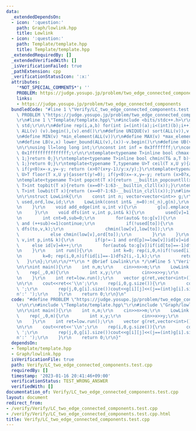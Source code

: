 ```yaml
---
data:
  _extendedDependsOn:
  - icon: ':question:'
    path: Graph/lowlink.hpp
    title: Lowlink
  - icon: ':question:'
    path: Template/template.hpp
    title: Template/template.hpp
  _extendedRequiredBy: []
  _extendedVerifiedWith: []
  _isVerificationFailed: true
  _pathExtension: cpp
  _verificationStatusIcon: ':x:'
  attributes:
    '*NOT_SPECIAL_COMMENTS*': ''
    PROBLEM: https://judge.yosupo.jp/problem/two_edge_connected_components
    links:
    - https://judge.yosupo.jp/problem/two_edge_connected_components
  bundledCode: "#line 1 \"Verify/LC_two_edge_connected_components.test.cpp\"\n#define\
    \ PROBLEM \"https://judge.yosupo.jp/problem/two_edge_connected_components\"\r\n\
    \r\n#line 1 \"Template/template.hpp\"\n#include <bits/stdc++.h>\r\nusing namespace\
    \ std;\r\n\r\n#define rep(i,a,b) for(int i=(int)(a);i<(int)(b);i++)\r\n#define\
    \ ALL(v) (v).begin(),(v).end()\r\n#define UNIQUE(v) sort(ALL(v)),v.erase(unique(ALL(v)),v.end())\r\
    \n#define MIN(v) *min_element(ALL(v))\r\n#define MAX(v) *max_element(ALL(v))\r\
    \n#define LB(v,x) lower_bound(ALL(v),(x))-v.begin()\r\n#define UB(v,x) upper_bound(ALL(v),(x))-v.begin()\r\
    \n\r\nusing ll=long long int;\r\nconst int inf = 0x3fffffff;\r\nconst ll INF =\
    \ 0x1fffffffffffffff;\r\n\r\ntemplate<typename T>inline bool chmax(T& a,T b){if(a<b){a=b;return\
    \ 1;}return 0;}\r\ntemplate<typename T>inline bool chmin(T& a,T b){if(a>b){a=b;return\
    \ 1;}return 0;}\r\ntemplate<typename T,typename U>T ceil(T x,U y){assert(y!=0);\
    \ if(y<0)x=-x,y=-y; return (x>0?(x+y-1)/y:x/y);}\r\ntemplate<typename T,typename\
    \ U>T floor(T x,U y){assert(y!=0); if(y<0)x=-x,y=-y; return (x>0?x/y:(x-y+1)/y);}\r\
    \ntemplate<typename T>int popcnt(T x){return __builtin_popcountll(x);}\r\ntemplate<typename\
    \ T>int topbit(T x){return (x==0?-1:63-__builtin_clzll(x));}\r\ntemplate<typename\
    \ T>int lowbit(T x){return (x==0?-1:63-__builtin_clzll(x));}\n#line 2 \"Graph/lowlink.hpp\"\
    \n\r\nstruct LowLink{\r\n    const int n; vector<vector<int>> g;\r\n    vector<int>\
    \ used,ord,low,id;\r\n    LowLink(const int& _n=0):n(_n),g(n),\r\n        used(n,0),ord(n,0),low(n,0),id(n,-1){\r\
    \n    }\r\n    void add_edge(int u,int v){\r\n        g[u].emplace_back(v); g[v].emplace_back(u);\r\
    \n     }\r\n    void dfs(int v,int p,int& k){\r\n        used[v]=1; low[v]=ord[v]=k++;\r\
    \n        int cnt=0,sub=0;\r\n        for(auto& to:g[v]){\r\n            if(to==p\
    \ and (++sub)<=1)continue;\r\n            if(!used[to]){\r\n                cnt++;\
    \ dfs(to,v,k);\r\n                chmin(low[v],low[to]);\r\n            }\r\n\
    \            else chmin(low[v],ord[to]);\r\n        }\r\n    }\r\n    void dfs2(int\
    \ v,int p,int& k){\r\n        if(p!=-1 and ord[p]>=low[v])id[v]=id[p];\r\n   \
    \     else id[v]=k++;\r\n        for(auto& to:g[v])if(id[to]==-1)dfs2(to,v,k);\r\
    \n    }\r\n    int run(){\r\n        int k=0; rep(i,0,n)if(!used[i])dfs(i,-1,k);\r\
    \n        k=0; rep(i,0,n)if(id[i]==-1)dfs2(i,-1,k);\r\n        return k;\r\n \
    \   }\r\n};\r\n\r\n/**\r\n * @brief Lowlink\r\n */\n#line 5 \"Verify/LC_two_edge_connected_components.test.cpp\"\
    \n\r\nint main(){\r\n    int n,m;\r\n    cin>>n>>m;\r\n    LowLink low(n);\r\n\
    \    rep(_,0,m){\r\n        int x,y;\r\n        cin>>x>>y;\r\n        low.add_edge(x,y);\r\
    \n    }\r\n    int ret=low.run();\r\n    vector g(ret,vector<int>());\r\n    rep(i,0,n)g[low.id[i]].push_back(i);\r\
    \n\r\n    cout<<ret<<'\\n';\r\n    rep(i,0,g.size()){\r\n        cout<<g[i].size()<<'\
    \ ';\r\n        rep(j,0,g[i].size())cout<<g[i][j]<<(j==(int)g[i].size()-1?'\\\
    n':' ');\r\n    }\r\n    return 0;\r\n}\n"
  code: "#define PROBLEM \"https://judge.yosupo.jp/problem/two_edge_connected_components\"\
    \r\n\r\n#include \"Template/template.hpp\"\r\n#include \"Graph/lowlink.hpp\"\r\
    \n\r\nint main(){\r\n    int n,m;\r\n    cin>>n>>m;\r\n    LowLink low(n);\r\n\
    \    rep(_,0,m){\r\n        int x,y;\r\n        cin>>x>>y;\r\n        low.add_edge(x,y);\r\
    \n    }\r\n    int ret=low.run();\r\n    vector g(ret,vector<int>());\r\n    rep(i,0,n)g[low.id[i]].push_back(i);\r\
    \n\r\n    cout<<ret<<'\\n';\r\n    rep(i,0,g.size()){\r\n        cout<<g[i].size()<<'\
    \ ';\r\n        rep(j,0,g[i].size())cout<<g[i][j]<<(j==(int)g[i].size()-1?'\\\
    n':' ');\r\n    }\r\n    return 0;\r\n}"
  dependsOn:
  - Template/template.hpp
  - Graph/lowlink.hpp
  isVerificationFile: true
  path: Verify/LC_two_edge_connected_components.test.cpp
  requiredBy: []
  timestamp: '2023-01-16 20:41:46+09:00'
  verificationStatus: TEST_WRONG_ANSWER
  verifiedWith: []
documentation_of: Verify/LC_two_edge_connected_components.test.cpp
layout: document
redirect_from:
- /verify/Verify/LC_two_edge_connected_components.test.cpp
- /verify/Verify/LC_two_edge_connected_components.test.cpp.html
title: Verify/LC_two_edge_connected_components.test.cpp
---
```

